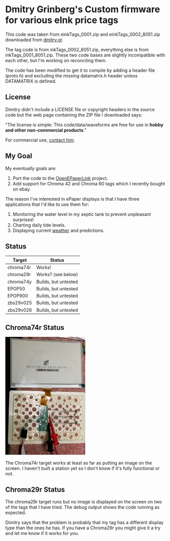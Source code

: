 # Dmitry Grinberg's Custom firmware for various eInk price tags

This code was taken from einkTags_0001.zip and einkTags_0002_8051.zip downloaded from 
[dmitry.gr](https://dmitry.gr/?r=05.Projects&proj=29.%20eInk%20Price%20Tags).

The tag code is from inkTags_0002_8051.zip, everything else is from inkTags_0001_8051.zip.
These two code bases are slightly incompatible with each other, but I'm working on
reconciling them.

The code has been modified to get it to compile by adding a header file (proto.h)
and excluding the missing datamatrix.h header unless DATAMATRIX is defined.

## License

Dimitry didn't include a LICENSE file or copyright headers in the source code
but the web page containing the ZIP file I downloaded says:

"The license is simple: This code/data/waveforms are free for use in **hobby and 
other non-commercial products**." 

For commercial use, <a href="mailto:licensing@dmitry.gr">contact him</a>.

## My Goal

My eventually goals are:
1. Port the code to the [OpenEPaperLink](https://github.com/jjwbruijn/OpenEPaperLink) project.
2. Add support for Chroma 42 and Chroma 60 tags which I recently bought on ebay.

The reason I've interested in ePaper displays is that I have three applications
that I'd like to use them for:

1. Monitoring the water level in my septic tank to prevent unpleasant surprises!
1. Charting daily tide levels.
1. Displaying current [weather](https://github.com/G6EJD/ESP32-e-Paper-Weather-Display) and predictions.

## Status

| Target | Status |  
|-|-|  
|chroma74r | Works! |
|chroma29r  | Works? (see below) |
|chroma74y | Builds, but untested |
|EPOP50  | Builds, but untested |
|EPOP900  | Builds, but untested  |
|zbs29v025  |Builds, but untested |
|zbs29v026|Builds, but untested |


## Chroma74r Status

<img src="https://github.com/skiphansen/dmitrygr-einkTags/blob/master/assets/chroma74_first_contact.png" width=50%>

The Chroma74r target works at least as far as putting an image on the screen. I haven't built a station
yet so I don't know if it's fully functional or not.

## Chroma29r Status

The chroma29r target runs but no image is displayed on the screen on two
of the tags that I have tried.  The debug output shows the code running
as expected.

Dimitry says that the problem is probably that my tag has a different 
display type than the ones he has.  If you have a Chroma29r you might give
it a try and let me know if it works for you.

